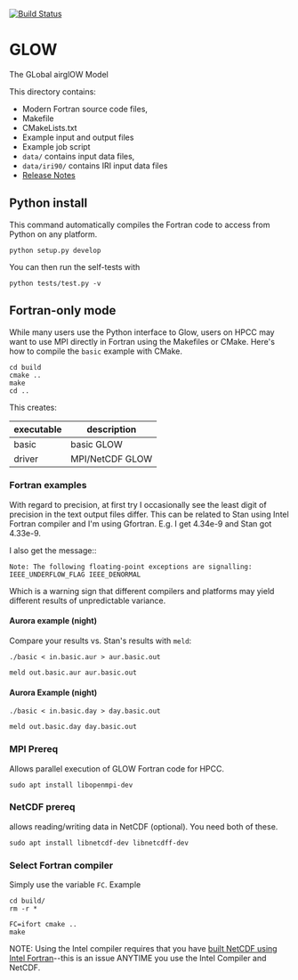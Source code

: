 [![Build Status](https://travis-ci.org/scivision/GLOW.svg?branch=master)](https://travis-ci.org/scivision/GLOW)

# GLOW
The GLobal airglOW Model

This directory contains:

   * Modern Fortran source code files,
   * Makefile
   * CMakeLists.txt
   * Example input and output files
   * Example job script
   * `data/` contains input data files,
   * `data/iri90/` contains IRI input data files
   * [Release Notes](ReleaseNotes.rst)


## Python install
This command automatically compiles the Fortran code to access from Python on any platform.

    python setup.py develop

You can then run the self-tests with

    python tests/test.py -v

## Fortran-only mode
While many users use the Python interface to Glow, users on HPCC may want to use MPI directly in Fortran using the Makefiles or CMake. Here's how to compile the ``basic`` example with CMake.

    cd build
    cmake ..
    make
    cd ..

This creates:


executable  |  description
------------|--------------
basic        |   basic GLOW 
driver  | MPI/NetCDF GLOW 

### Fortran examples
With regard to precision, at first try I occasionally see the least digit of precision in the text output files differ. 
This can be related to Stan using Intel Fortran compiler and I'm using Gfortran.
E.g. I get 4.34e-9 and Stan got 4.33e-9.

I also get the message::

    Note: The following floating-point exceptions are signalling: IEEE_UNDERFLOW_FLAG IEEE_DENORMAL
    
Which is a warning sign that different compilers and platforms may yield different results of unpredictable variance.



#### Aurora example (night)
Compare your results vs. Stan's results with `meld`:

    ./basic < in.basic.aur > aur.basic.out

    meld out.basic.aur aur.basic.out


#### Aurora Example (night)

    ./basic < in.basic.day > day.basic.out

    meld out.basic.day day.basic.out

### MPI Prereq
Allows parallel execution of GLOW Fortran code for HPCC.

    sudo apt install libopenmpi-dev
    
### NetCDF prereq
allows reading/writing data in NetCDF (optional). 
You need both of these.

    sudo apt install libnetcdf-dev libnetcdff-dev

### Select Fortran compiler
Simply use the variable `FC`. Example

    cd build/
    rm -r *
    
    FC=ifort cmake ..
    make

NOTE: Using the Intel compiler requires that you have [built NetCDF using Intel Fortran](https://software.intel.com/en-us/articles/performance-tools-for-software-developers-building-netcdf-with-the-intel-compilers/)--this is an issue ANYTIME you use the Intel Compiler and NetCDF.
